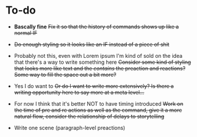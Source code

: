 # To-do

- **Bascally fine** ~~Fix it so that the history of commands shows up like a normal IF~~
- ~~Do enough styling so it looks like an IF instead of a piece of shit~~
- Probably not this, even with Lorem ipsum I'm kind of sold on the idea that there's a way to write something here ~~Consider some kind of styling that looks more like text and the *contains* the preaction and reactions? Some way to fill the space out a bit more?~~
- Yes I do want to ~~Or do I want to write more extensively? Is there a writing opportunity here to say more at a meta level...~~
- For now I think that it's better NOT to have timing introduced ~~Work on the time of pre and re actions as well as the command, give it a more natural flow, consider the relationship of delays to storytelling~~

- Write one scene (paragraph-level preactions)